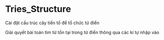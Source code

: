 # Tries_Structure

Cài đặt cấu trúc cây tiền tố để tổ chức từ điển

Giải quyết bài toán tìm từ tồn tại trong từ điển thông qua các kí tự nhập vào
